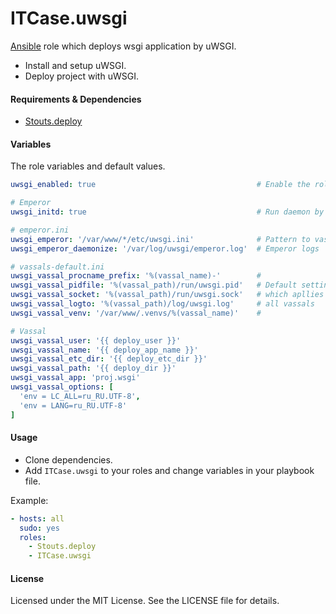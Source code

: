 ITCase.uwsgi
============

[Ansible](http://ansible.com) role which deploys wsgi application by uWSGI.

* Install and setup uWSGI.
* Deploy project with uWSGI.

#### Requirements & Dependencies

- [Stouts.deploy](https://github.com/Stouts/Stouts.deploy)

#### Variables

The role variables and default values.

```yaml
uwsgi_enabled: true                                    # Enable the role

# Emperor
uwsgi_initd: true                                      # Run daemon by init.d. If set false then run via Upstart

# emperor.ini
uwsgi_emperor: '/var/www/*/etc/uwsgi.ini'              # Pattern to vassals configs
uwsgi_emperor_daemonize: '/var/log/uwsgi/emperor.log'  # Emperor logs

# vassals-default.ini
uwsgi_vassal_procname_prefix: '%(vassal_name)-'        #
uwsgi_vassal_pidfile: '%(vassal_path)/run/uwsgi.pid'   # Default settings
uwsgi_vassal_socket: '%(vassal_path)/run/uwsgi.sock'   # which apllies to
uwsgi_vassal_logto: '%(vassal_path)/log/uwsgi.log'     # all vassals
uwsgi_vassal_venv: '/var/www/.venvs/%(vassal_name)'    #

# Vassal
uwsgi_vassal_user: '{{ deploy_user }}'
uwsgi_vassal_name: '{{ deploy_app_name }}'
uwsgi_vassal_etc_dir: '{{ deploy_etc_dir }}'
uwsgi_vassal_path: '{{ deploy_dir }}'
uwsgi_vassal_app: 'proj.wsgi'
uwsgi_vassal_options: [
  'env = LC_ALL=ru_RU.UTF-8',
  'env = LANG=ru_RU.UTF-8'
]
```

#### Usage

* Clone dependencies.
* Add `ITCase.uwsgi` to your roles and change variables in your playbook file.

Example:

```yaml
- hosts: all
  sudo: yes
  roles:
    - Stouts.deploy
    - ITCase.uwsgi
```

#### License

Licensed under the MIT License. See the LICENSE file for details.
